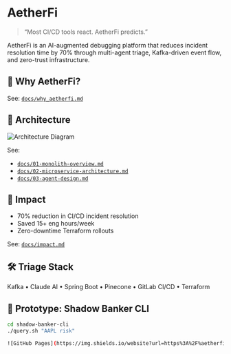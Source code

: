 
# AetherFi

> “Most CI/CD tools react. AetherFi predicts.”

AetherFi is an AI-augmented debugging platform that reduces incident resolution time by 70% through multi-agent triage, Kafka-driven event flow, and zero-trust infrastructure.

## 📂 Why AetherFi?
See: [`docs/why_aetherfi.md`](./docs/why_aetherfi.md)

## 🧠 Architecture
![Architecture Diagram](./diagrams/architecture.png)

See:
- [`docs/01-monolith-overview.md`](./docs/01-monolith-overview.md)
- [`docs/02-microservice-architecture.md`](./docs/02-microservice-architecture.md)
- [`docs/03-agent-design.md`](./docs/03-agent-design.md)

## 🚀 Impact
- 70% reduction in CI/CD incident resolution
- Saved 15+ eng hours/week
- Zero-downtime Terraform rollouts

See: [`docs/impact.md`](./docs/impact.md)

## 🛠️ Triage Stack
Kafka • Claude AI • Spring Boot • Pinecone • GitLab CI/CD • Terraform

## 🧪 Prototype: Shadow Banker CLI
```bash
cd shadow-banker-cli
./query.sh "AAPL risk"

![GitHub Pages](https://img.shields.io/website?url=https%3A%2F%aetherfi.github.io%2Faetherfi-docs)

